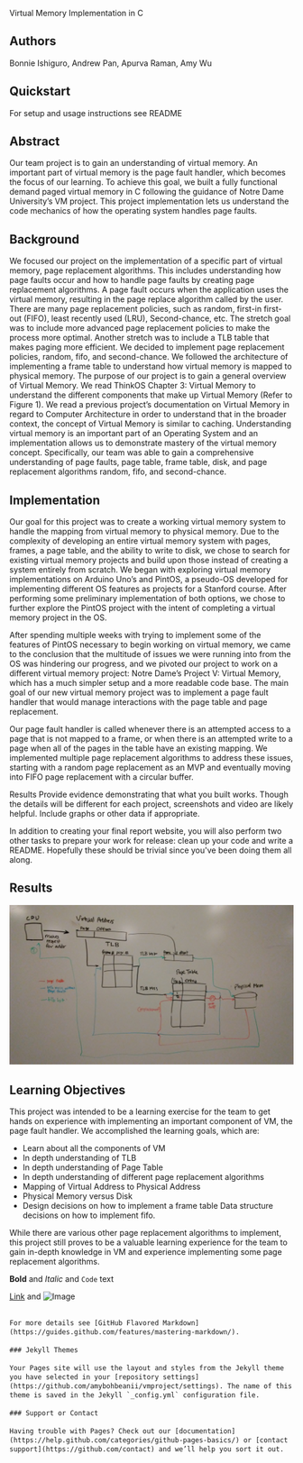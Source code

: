 Virtual Memory Implementation in C

## Authors

Bonnie Ishiguro, Andrew Pan, Apurva Raman, Amy Wu 

## Quickstart

For setup and usage instructions see README

## Abstract

Our team project is to gain an understanding of virtual memory. An important part of virtual memory is the page fault handler, which becomes the focus of our learning. To achieve this goal, we built a fully functional demand paged virtual memory in C following the guidance of Notre Dame University’s VM project. This project implementation lets us understand the code mechanics of how the operating system handles page faults.

## Background
We focused our project on the implementation of a specific part of virtual memory, page replacement algorithms. This includes understanding how page faults occur and how to handle page faults by creating page replacement algorithms. A page fault occurs when the application uses the virtual memory, resulting in the page replace algorithm called by the user. There are many page replacement policies, such as random, first-in first-out (FIFO), least recently used (LRU), Second-chance, etc. The stretch goal was to include more advanced page replacement policies to make the process more optimal. Another stretch was to include a TLB table that makes paging more efficient. We decided to implement page replacement policies, random, fifo, and second-chance. We followed the architecture of implementing a frame table to understand how virtual memory is mapped to physical memory. 
The purpose of our project is to gain a general overview of Virtual Memory. We read ThinkOS Chapter 3: Virtual Memory to understand the different components that make up Virtual Memory (Refer to Figure 1). We read a previous project’s documentation on Virtual Memory in regard to Computer Architecture in order to understand that in the broader context, the concept of Virtual Memory is similar to caching. Understanding virtual memory is an important part of an Operating System and an implementation allows us to demonstrate mastery of the virtual memory concept. Specifically, our team was able to gain a comprehensive understanding of page faults, page table, frame table, disk, and page replacement algorithms random, fifo, and second-chance. 
## Implementation


Our goal for this project was to create a working virtual memory system to handle the mapping from virtual memory to physical memory. Due to the complexity of developing an entire virtual memory system with pages, frames, a page table, and the ability to write to disk, we chose to search for existing virtual memory projects and build upon those instead of creating a system entirely from scratch. We began with exploring virtual memory implementations on Arduino Uno’s and PintOS, a pseudo-OS developed for implementing different OS features as projects for a Stanford course.  After performing some preliminary implementation of both options, we chose to further explore the PintOS project with the intent of completing a virtual memory project in the OS.

After spending multiple weeks with trying to implement some of the features of PintOS necessary to begin working on virtual memory, we came to the conclusion that the multitude of issues we were running into from the OS was hindering our progress, and we pivoted our project to work on a different virtual memory project: Notre Dame’s Project V: Virtual Memory, which has a much simpler setup and a more readable code base.  The main goal of our new virtual memory project was to implement a page fault handler that would manage interactions with the page table and page replacement.

Our page fault handler is called whenever there is an attempted access to a page that is not mapped to a frame, or when there is an attempted write to a page when all of the pages in the table have an existing mapping.  We implemented multiple page replacement algorithms to address these issues, starting with a random page replacement as an MVP and eventually moving into FIFO page replacement with a circular buffer.


Results
Provide evidence demonstrating that what you built works. Though the details will be different for each project, screenshots and video are likely helpful. Include graphs or other data if appropriate.
 
In addition to creating your final report website, you will also perform two other tasks to prepare your work for release: clean up your code and write a README. Hopefully these should be trivial since you've been doing them all along.



## Results 

![Figure 1: Diagram of different components in VM](vm_diagram.jpg)

## Learning Objectives
This project was intended to be a learning exercise for the team to get hands on experience with implementing an important component of VM, the page fault handler. We accomplished the learning goals, which are:
- Learn about all the components of VM 
- In depth understanding of TLB
- In depth understanding of Page Table
- In depth understanding of different page replacement algorithms
- Mapping of Virtual Address to Physical Address
- Physical Memory versus Disk
- Design decisions on how to implement a frame table
Data structure decisions on how to implement fifo.

While there are various other page replacement algorithms to implement, this project still proves to be a valuable learning experience for the team to gain in-depth knowledge in VM and experience implementing some page replacement algorithms. 




**Bold** and _Italic_ and `Code` text

[Link](url) and ![Image](src)
```

For more details see [GitHub Flavored Markdown](https://guides.github.com/features/mastering-markdown/).

### Jekyll Themes

Your Pages site will use the layout and styles from the Jekyll theme you have selected in your [repository settings](https://github.com/amybohbeanii/vmproject/settings). The name of this theme is saved in the Jekyll `_config.yml` configuration file.

### Support or Contact

Having trouble with Pages? Check out our [documentation](https://help.github.com/categories/github-pages-basics/) or [contact support](https://github.com/contact) and we’ll help you sort it out.
